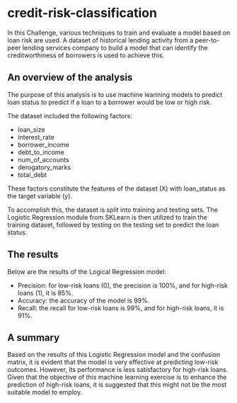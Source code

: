 # credit-risk-classification

In this Challenge, various techniques to train and evaluate a model based on loan risk are used. A dataset of historical lending activity from a peer-to-peer lending services company to build a model that can identify the creditworthiness of borrowers is used to achieve this. 

## An overview of the analysis

The purpose of this analysis is to use machine learining models to predict loan status to predict if a loan to a borrower would be low or high risk. 

The dataset included the following factors:

- loan_size	
- interest_rate	
- borrower_income	
- debt_to_income	
- num_of_accounts	
- derogatory_marks	
- total_debt	

These factors constitute the features of the dataset (X) with loan_status as the target variable (y).

To accomplish this, the dataset is split into training and testing sets. The Logistic Regression module from SKLearn is then utilized to train the training dataset, followed by testing on the testing set to predict the loan status.

## The results

Below are the results of the Logical Regression model:

- Precision: for low-risk loans (0), the precision is 100%, and for high-risk loans (1), it is 85%.
- Accuracy: the accuracy of the model is 99%.
- Recall: the recall for low-risk loans is 99%, and for high-risk loans, it is 91%.


## A summary

Based on the results of this Logistic Regression model and the confusion matrix, it is evident that the model is very effective at predicting low-risk outcomes. However, its performance is less satisfactory for high-risk loans. Given that the objective of this machine learning exercise is to enhance the prediction of high-risk loans, it is suggested that this might not be the most suitable model to employ.